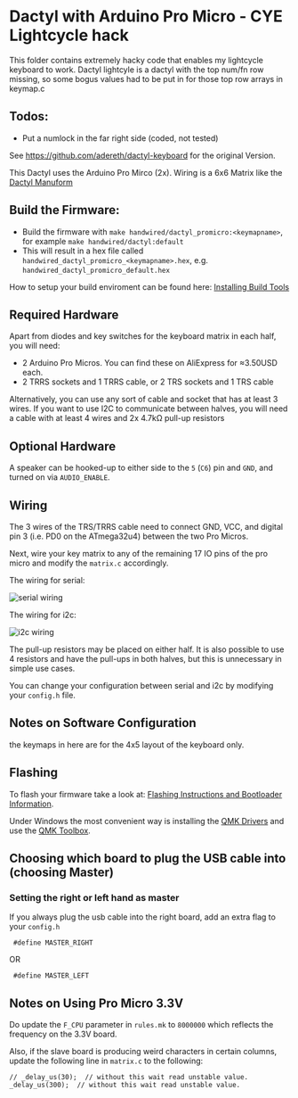 # Dactyl with Arduino Pro Micro - CYE Lightcycle hack

This folder contains extremely hacky code that enables my lightcycle keyboard to work. Dactyl lightcyle is a dactyl with the top num/fn row missing, so some bogus values had to be put in for those top row arrays in keymap.c

## Todos: 

  * Put a numlock in the far right side (coded, not tested)

See https://github.com/adereth/dactyl-keyboard for the original Version.

This Dactyl uses the Arduino Pro Mirco (2x).
Wiring is a 6x6 Matrix like the [Dactyl Manuform](https://github.com/qmk/qmk_firmware/tree/master/keyboards/handwired/dactyl_manuform)


## Build the Firmware:

  - Build the firmware with `make handwired/dactyl_promicro:<keymapname>`, for example `make handwired/dactyl:default`
  - This will result in a hex file called `handwired_dactyl_promicro_<keymapname>.hex`, e.g.
    `handwired_dactyl_promicro_default.hex`

How to setup your build enviroment can be found here: [Installing Build Tools](https://docs.qmk.fm/#/getting_started_build_tools)

## Required Hardware

Apart from diodes and key switches for the keyboard matrix in each half, you
will need:

* 2 Arduino Pro Micros. You can find these on AliExpress for ≈3.50USD each.
* 2 TRRS sockets and 1 TRRS cable, or 2 TRS sockets and 1 TRS cable

Alternatively, you can use any sort of cable and socket that has at least 3
wires. If you want to use I2C to communicate between halves, you will need a
cable with at least 4 wires and 2x 4.7kΩ pull-up resistors

## Optional Hardware
A speaker can be hooked-up to either side to the `5` (`C6`) pin and `GND`, and turned on via `AUDIO_ENABLE`.

## Wiring

The 3 wires of the TRS/TRRS cable need to connect GND, VCC, and digital pin 3 (i.e.
PD0 on the ATmega32u4) between the two Pro Micros.

Next, wire your key matrix to any of the remaining 17 IO pins of the pro micro
and modify the `matrix.c` accordingly.

The wiring for serial:

![serial wiring](https://i.imgur.com/C3D1GAQ.png)

The wiring for i2c:

![i2c wiring](https://i.imgur.com/Hbzhc6E.png)

The pull-up resistors may be placed on either half. It is also possible
to use 4 resistors and have the pull-ups in both halves, but this is
unnecessary in simple use cases.

You can change your configuration between serial and i2c by modifying your `config.h` file.

## Notes on Software Configuration

the keymaps in here are for the 4x5 layout of the keyboard only.

## Flashing

To flash your firmware take a look at: [Flashing Instructions and Bootloader Information](https://docs.qmk.fm/#/flashing).

Under Windows the most convenient way is installing the [QMK Drivers](https://github.com/qmk/qmk_driver_installer/releases) and use the [QMK Toolbox](https://github.com/qmk/qmk_toolbox/releases).


## Choosing which board to plug the USB cable into (choosing Master)

### Setting the right or left hand as master

If you always plug the usb cable into the right board, add an extra flag to your `config.h`
```
 #define MASTER_RIGHT
```

OR

```
 #define MASTER_LEFT
```


Notes on Using Pro Micro 3.3V
-----------------------------

Do update the `F_CPU` parameter in `rules.mk` to `8000000` which reflects
the frequency on the 3.3V board.

Also, if the slave board is producing weird characters in certain columns,
update the following line in `matrix.c` to the following:

```
// _delay_us(30);  // without this wait read unstable value.
_delay_us(300);  // without this wait read unstable value.
```
